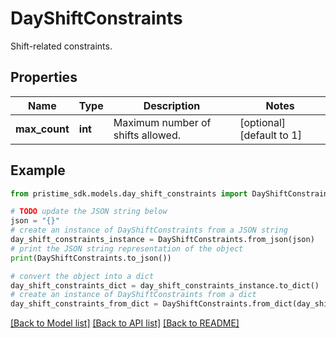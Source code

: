 # DayShiftConstraints

Shift-related constraints.

## Properties

Name | Type | Description | Notes
------------ | ------------- | ------------- | -------------
**max_count** | **int** | Maximum number of shifts allowed. | [optional] [default to 1]

## Example

```python
from pristime_sdk.models.day_shift_constraints import DayShiftConstraints

# TODO update the JSON string below
json = "{}"
# create an instance of DayShiftConstraints from a JSON string
day_shift_constraints_instance = DayShiftConstraints.from_json(json)
# print the JSON string representation of the object
print(DayShiftConstraints.to_json())

# convert the object into a dict
day_shift_constraints_dict = day_shift_constraints_instance.to_dict()
# create an instance of DayShiftConstraints from a dict
day_shift_constraints_from_dict = DayShiftConstraints.from_dict(day_shift_constraints_dict)
```
[[Back to Model list]](../README.md#documentation-for-models) [[Back to API list]](../README.md#documentation-for-api-endpoints) [[Back to README]](../README.md)


